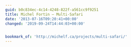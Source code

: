 ```yaml
---
guid: b0c834ec-4c14-4248-822f-a561cc9f9251
title: Michel Fortin – Multi-Safari
date: '2013-07-16T09:20:41+00:00'
changed: '2019-09-24T14:44:03+00:00'


bookmark_of: 'http://michelf.ca/projects/multi-safari/'
---
```




